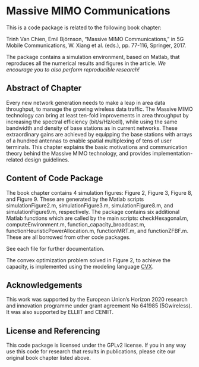 Massive MIMO Communications
==================

This is a code package is related to the following book chapter:

Trinh Van Chien, Emil Björnson, “Massive MIMO Communications,” in 5G Mobile Communications, W. Xiang et al. (eds.), pp. 77-116, Springer, 2017.

The package contains a simulation environment, based on Matlab, that reproduces all the numerical results and figures in the article. *We encourage you to also perform reproducible research!*


## Abstract of Chapter

Every new network generation needs to make a leap in area data throughput, to manage the growing wireless data traffic. The Massive MIMO technology can bring at least ten-fold improvements in area throughput by increasing the spectral efficiency (bit/s/Hz/cell), while using the same bandwidth and density of base stations as in current networks. These extraordinary gains are achieved by equipping the base stations with arrays of a hundred antennas to enable spatial multiplexing of tens of user terminals. This chapter explains the basic motivations and communication theory behind the Massive MIMO technology, and provides implementation-related design guidelines.


## Content of Code Package

The book chapter contains 4 simulation figures: Figure 2, Figure 3, Figure 8, and Figure 9. These are generated by the Matlab scripts simulationFigure2.m, simulationFigure3.m, simulationFigure8.m, and simulationFigure9.m, respectively. The package contains six additional Matlab functions which are called by the main scripts: checkHexagonal.m, computeEnvironment.m, function_capacity_broadcast.m, functionHeuristicPowerAllocation.m, functionMRT.m, and functionZFBF.m. These are all borrowed from other code packages.

See each file for further documentation.

The convex optimization problem solved in Figure 2, to achieve the capacity, is implemented using the modeling language [CVX](http://cvxr.com/cvx/).

## Acknowledgements

This work was supported by the European Union’s Horizon 2020 research and innovation programme under grant agreement No 641985 (5Gwireless). It was also supported by ELLIIT and CENIIT.

## License and Referencing

This code package is licensed under the GPLv2 license. If you in any way use this code for research that results in publications, please cite our original book chapter listed above.
